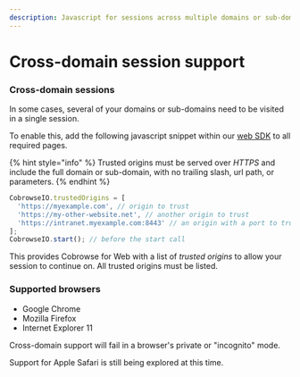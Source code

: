 ```yaml
---
description: Javascript for sessions across multiple domains or sub-domains.
---
```


# Cross-domain session support

### Cross-domain sessions

In some cases, several of your domains or sub-domains need to be visited in a single session.

To enable this, add the following javascript snippet within our [web SDK](../../../sdk-installation/web.md) to all required pages.&#x20;

{% hint style="info" %}
Trusted origins must be served over _HTTPS_ and include the full domain or sub-domain, with no trailing slash, url path, or parameters.
{% endhint %}

```javascript
CobrowseIO.trustedOrigins = [
  'https://myexample.com', // origin to trust
  'https://my-other-website.net', // another origin to trust
  'https://intranet.myexample.com:8443' // an origin with a port to trust
];
CobrowseIO.start(); // before the start call
```

This provides Cobrowse for Web with a list of _trusted origins_ to allow your session to continue on. All trusted origins must be listed.&#x20;

### Supported browsers

* Google Chrome
* Mozilla Firefox
* Internet Explorer 11

Cross-domain support will fail in a browser's private or "incognito" mode.

Support for Apple Safari is still being explored at this time.
